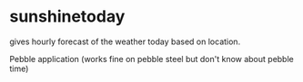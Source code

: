 # sunshinetoday
gives hourly forecast of the weather today based on location. 

Pebble application (works fine on pebble steel but don't know about pebble time)

